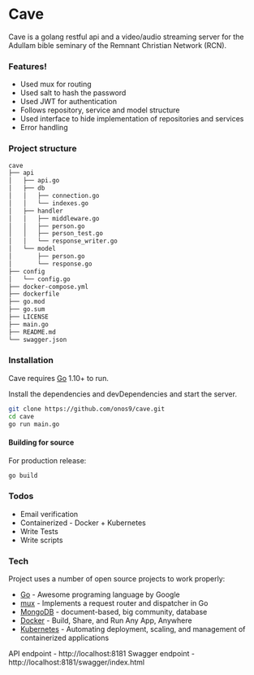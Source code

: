 # Cave


Cave is a golang restful api and a video/audio streaming server for the Adullam bible seminary of the Remnant Christian Network (RCN).

### Features!

  - Used mux for routing
  - Used salt to hash the password
  - Used JWT for authentication
  - Follows repository, service and model structure
  - Used interface to hide implementation of repositories and services
  - Error handling
  
### Project structure
```bash
cave
├── api
│   ├── api.go
│   ├── db
│   │   ├── connection.go
│   │   └── indexes.go
│   ├── handler
│   │   ├── middleware.go
│   │   ├── person.go
│   │   ├── person_test.go
│   │   └── response_writer.go
│   └── model
│       ├── person.go
│       └── response.go
├── config
│   └── config.go
├── docker-compose.yml
├── dockerfile
├── go.mod
├── go.sum
├── LICENSE
├── main.go
├── README.md
└── swagger.json
```
  
### Installation

Cave requires [Go](https://golang.org/) 1.10+ to run.

Install the dependencies and devDependencies and start the server.

```sh
git clone https://github.com/onos9/cave.git
cd cave
go run main.go
```
#### Building for source
For production release:
```sh
go build
```
  ### Todos

  - Email verification
  - Containerized - Docker + Kubernetes
  - Write Tests
  - Write scripts
  
### Tech

Project uses a number of open source projects to work properly:

* [Go] - Awesome programing language by Google
* [mux] - Implements a request router and dispatcher in Go
* [MongoDB] - document-based, big community, database
* [Docker] - Build, Share, and Run Any App, Anywhere
* [Kubernetes] - Automating deployment, scaling, and management of containerized applications


API endpoint - http://localhost:8181
Swagger endpoint - http://localhost:8181/swagger/index.html


   [mux]: <https://www.gorillatoolkit.org/pkg/mux>
   [Go]: <https://golang.org/>
   [MongoDB]: <https://www.mongodb.com/>
   [Docker]: <https://www.docker.com/>
   [Kubernetes]: <https://kubernetes.io/>
